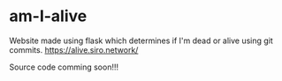 # am-I-alive
Website made using flask which determines if I'm dead or alive using git commits. https://alive.siro.network/   

Source code comming soon!!!
